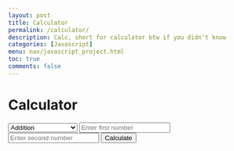 ```yaml
---
layout: post
title: Calculator 
permalink: /calculator/
description: Calc, short for calculator btw if you didn't know
categories: [Javascript]
menu: nav/javascript_project.html
toc: true
comments: false
---
```


 <head>
       <meta charset="UTF-8">
       <meta name="viewport" content="width=device-width, initial-scale=1.0">
       <title>Simple JavaScript Calculator</title>
       <link rel="stylesheet" href="styles.css">
   </head>
   <body>
       <div class="calculator">
           <h1>Calculator</h1>
           <select id="operation">
               <option value="add">Addition</option>
               <option value="subtract">Subtraction</option>
               <option value="multiply">Multiplication</option>
               <option value="divide">Division</option>
               <option value="percentage">Percentage Change</option>
           </select>
           <input type="number" id="num1" placeholder="Enter first number">
           <input type="number" id="num2" placeholder="Enter second number">
           <button onclick="calculate()">Calculate</button>
           <p id="result"></p>
       </div>
       <script src="script.js"></script>
   </body>
   